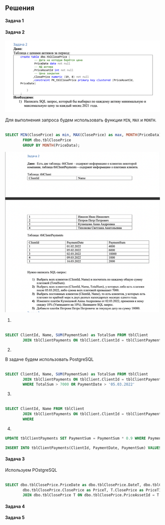 ## Решения

#### Задача 1

#### Задача 2


![](./images/task2(1).png)

Для выполнения запроса будем использовать функции `MIN`, `MAX` и `MONTH`. 

```SQL

SELECT MIN(ClosePrice) as min, MAX(ClosePrice) as max, MONTH(PriceData)
        FROM dbo.tblClosePrice 
        GROUP BY MONTH(PriceData);

```

![](./images/task2(2).png)

   
1. 

```SQL

SELECT ClientId, Name, SUM(PaymentSum) as TotalSum FROM tblClient 
        JOIN tblClientPayments ON tblClient.ClientId = tblClientPayments.ClientId


```

2.
В задаче будем использовать PostgreSQL
```SQL

SELECT ClientId, Name, SUM(PaymentSum) as TotalSum FROM tblClient 
        JOIN tblClientPayments ON tblClient.ClientId = tblClientPayments.ClientId
        WHERE TotalSum > 7000 OR PaymentDate > '05.03.2022'


```
3.
```SQL ???

SELECT ClientId, Name FROM tblClient 
        JOIN tblClientPayments ON tblClient.ClientId = tblClientPayments.ClientId
        WHERE 

```
4.
```SQL
UPDATE tblClientPayments SET PaymentSum = PaymentSum * 0.9 WHERE PaymentData = '02.03.2022' AND ClientId = 3
```

```SQL
INSERT INTO tblClientPayments(ClientId, PaymentDate, PaymentSum) VALUES (3, NOW(), 18000);
```

#### Задача 3
Используем POstgreSQL
```sql

SELECT dbo.tblClosePrice.PriceDate as dbo.tblClosePrice.DateT, dbo.tblClosePrice.PriceAssetId as AssetId, 
        dbo.tblClosePrice.ClosePrice as PriceT, T.ClosePrice as PriceT1 FROM dbo.tblClosePrice
        JOIN dbo.tblClosePrice T ON dbo.tblClosePrice.PriceAssetId = T.PriceAssetId WHERE T.ClosePrice IS NOT NULL AND T.PriceDate < dbo.tblClosePrice.PriceDate AND (dbo.tblClosePrice.ClosePrice =  T.ClosePrice * 0.30)

```

#### Задача 4


#### Задача 5

